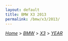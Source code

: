 ```yaml
---
layout: default
title: BMW X3 2013
permalink: /bmw/x3/2013/
---
```

[*Home*](/) > [*BMW*](/bmw/) > [*X3*](/bmw/x3/) > [*YEAR*](/bmw/x3/year/)
